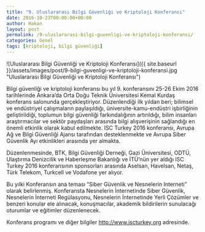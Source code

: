 ```yaml
---
title: "9. Uluslararası Bilgi Güvenliği ve Kriptoloji Konferansı"
date: 2016-10-23T00:00:00+00:00
author: Hakan
layout: post
permalink: /9-uluslararasi-bilgi-guvenligi-ve-kriptoloji-konferansi/
categories: Genel
tags: [kriptoloji, bilgi güvenliği]
---
```

![Uluslararası Bilgi Güvenliği ve Kriptoloji Konferansı]({{ site.baseurl }}/assets/images/post/9-bilgi-guvenligi-ve-kriptoloji-konferansi.jpg "Uluslararası Bilgi Güvenliği ve Kriptoloji Konferansı")

Bilgi güvenliği ve kriptoloji konferansı bu yıl 9. konferansını 25-26 Ekim 2016 tarihlerinde Ankara’da Orta Doğu Teknik Üniversitesi Kemal Kurdaş konferans salonunda gerçekleştiriyor. Düzenlendiği ilk yıldan beri; bilimsel ve endüstriyel çalışmaların paylaşıldığı, üniversite-kamu-endüstri işbirliğinin geliştirildiği, toplumun bilgi güvenliği farkındalığının artırıldığı, bilim insanları araştırmacılar ve sektör paydaşları arasında bilgi alışverişinin sağlandığı en önemli etkinlik olarak kabul edilmekte. ISC Turkey 2016 konferansı, Avrupa Ağ ve Bilgi Güvenliği Ajansı tarafından desteklenmekte ve Avrupa Siber Güvenlik Ayı etkinlikleri arasında yer almakta.

Düzenlenmesinde, BTK, Bilgi Güvenliği Derneği, Gazi Üniversitesi, ODTÜ, Ulaştırma Denizcilik ve Haberleşme Bakanlığı ve İTÜ’nün yer aldığı ISC Turkey 2016 konferansının sponsorları arasında Aselsan, Havelsan, Netaş, Türk Telekom, Turkcell ve Vodafone yer alıyor.

 
Bu yılki Konferansın ana teması “Siber Güvenlik ve Nesnelerin Interneti” olarak belirlenmiş. Konferansta Nesnelerin İnternetinde Siber Güvenlik, Nesnelerin İnterneti Regülasyonu, Nesnelerin İnternetinde Yerli Çözümler ve benzeri konular ele alınacak, konuşmacılar, akademik bildirilerin sunulacağı oturumlar ve eğitimler düzenlenecek.

Konferans programı ve diğer bilgiler http://www.iscturkey.org adresinde.